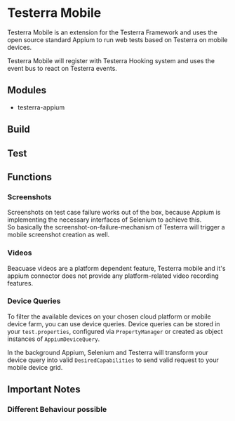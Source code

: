 # Testerra Mobile

Testerra Mobile is an extension for the Testerra Framework and uses the open source standard Appium to run web tests based on Testerra on mobile devices.

Testerra Mobile will register with Testerra Hooking system and uses the event bus to react on Testerra events.

## Modules

* testerra-appium

## Build


## Test


## Functions

### Screenshots
Screenshots on test case failure works out of the box, because Appium is implementing the necessary interfaces of Selenium to achieve this.  
So basically the screenshot-on-failure-mechanism of Testerra will trigger a mobile screenshot creation as well.

### Videos
Beacuase videos are a platform dependent feature, Testerra mobile and it's appium connector does not provide any platform-related video recording features.

### Device Queries
To filter the available devices on your chosen cloud platform or mobile device farm, you can use device queries.
Device queries can be stored in your `test.properties`, configured via `PropertyManager` or created as object instances of `AppiumDeviceQuery`.

In the background Appium, Selenium and Testerra will transform your device query into valid `DesiredCapabilities` to send valid request to your mobile device grid.



## Important Notes

### Different Behaviour possible
###


